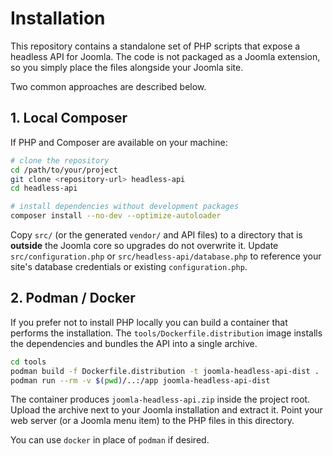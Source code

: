 # Installation

This repository contains a standalone set of PHP scripts that expose a headless API for Joomla. The code is not packaged as a Joomla extension, so you simply place the files alongside your Joomla site.

Two common approaches are described below.

## 1. Local Composer

If PHP and Composer are available on your machine:

```bash
# clone the repository
cd /path/to/your/project
git clone <repository-url> headless-api
cd headless-api

# install dependencies without development packages
composer install --no-dev --optimize-autoloader
```

Copy `src/` (or the generated `vendor/` and API files) to a directory that is **outside** the Joomla core so upgrades do not overwrite it. Update `src/configuration.php` or `src/headless-api/database.php` to reference your site's database credentials or existing `configuration.php`.

## 2. Podman / Docker

If you prefer not to install PHP locally you can build a container that performs the installation. The `tools/Dockerfile.distribution` image installs the dependencies and bundles the API into a single archive.

```bash
cd tools
podman build -f Dockerfile.distribution -t joomla-headless-api-dist .
podman run --rm -v $(pwd)/..:/app joomla-headless-api-dist
```

The container produces `joomla-headless-api.zip` inside the project root. Upload the archive next to your Joomla installation and extract it. Point your web server (or a Joomla menu item) to the PHP files in this directory.

You can use `docker` in place of `podman` if desired.
